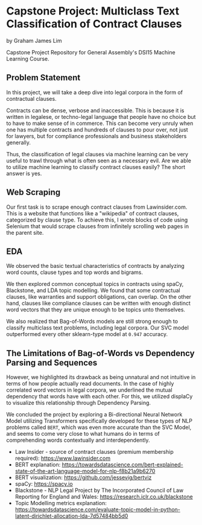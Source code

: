 # Capstone Project: Multiclass Text Classification of Contract Clauses
by Graham James Lim

Capstone Project Repository for General Assembly's DSI15 Machine Learning Course.

## Problem Statement 
In this project, we will take a deep dive into legal corpora in the form of contractual clauses. 

Contracts can be dense, verbose and inaccessible. This is because it is written in legalese, or techno-legal language that people have no choice but to have to make sense of in commerce. This can become very unruly when one has multiple contracts and hundreds of clauses to pour over, not just for lawyers, but for compliance professionals and business stakeholders generally.

Thus, the classification of legal clauses via machine learning can be very useful to trawl through what is often seen as a necessary evil. Are we able to utilize machine learning to classify contract clauses easily? The short answer is yes.

## Web Scraping
Our first task is to scrape enough contract clauses from Lawinsider.com. This is a website that functions like a "wikipedia" of contract clauses, categorized by clause type. To achieve this, I wrote blocks of code using Selenium that would scrape clauses from infinitely scrolling web pages in the parent site.

## EDA
We observed the basic textual characteristics of contracts by analyzing word counts, clause types and top words and bigrams. 

We then explored common conceptual topics in contracts using spaCy, Blackstone, and LDA topic modelling. We found that some contractual clauses, like warranties and support obligations, can overlap. On the other hand, clauses like compliance clauses can be written with enough distinct word vectors that they are unique enough to be topics unto themselves.

We also realized that Bag-of-Words models are still strong enough to classify multiclass text problems, including legal corpora. Our SVC model outperformed every other sklearn-type model at `0.947` accuracy.

## The Limitations of Bag-of-Words vs Dependency Parsing and Sequences
However, we highlighted its drawback as being unnatural and not intuitive in terms of how people actually read documents. In the case of highly correlated word vectors in legal corpora, we underlined the mutual dependency that words have with each other. For this, we utilized displaCy to visualize this relationship through Dependency Parsing.

We concluded the project by exploring a Bi-directional Neural Network Model utilizing Transformers specifically developed for these types of NLP problems called `BERT`, which was even more accurate than the SVC Model, and seems to come very close to what humans do in terms of comprehending words contextually and interdependently.

* Law Insider - source of contract clauses (premium membership required): https://www.lawinsider.com
* BERT explanation: https://towardsdatascience.com/bert-explained-state-of-the-art-language-model-for-nlp-f8b21a9b6270
* BERT visualization: https://github.com/jessevig/bertviz
* spaCy: https://spacy.io
* Blackstone - NLP Legal Project by The Incorporated Council of Law Reporting for England and Wales: 
https://research.iclr.co.uk/blackstone
* Topic Modelling metrics explanation:
https://towardsdatascience.com/evaluate-topic-model-in-python-latent-dirichlet-allocation-lda-7d57484bb5d0
